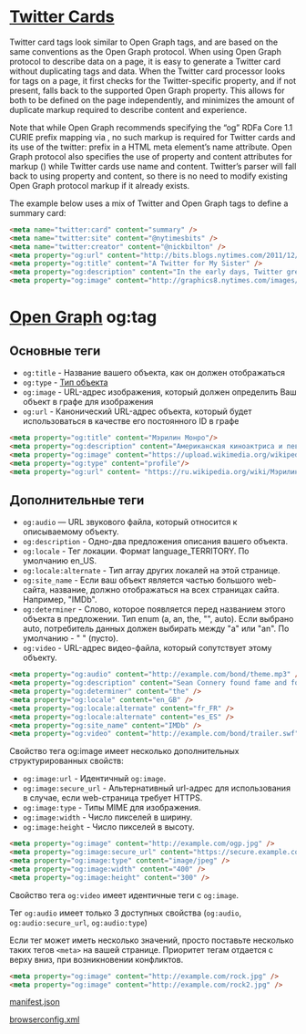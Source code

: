 # [Twitter Cards](https://developer.twitter.com/en/docs/twitter-for-websites/cards/guides/getting-started)

Twitter card tags look similar to Open Graph tags, and are based on the same conventions as the Open Graph protocol. When using Open Graph protocol to describe data on a page, it is easy to generate a Twitter card without duplicating tags and data. When the Twitter card processor looks for tags on a page, it first checks for the Twitter-specific property, and if not present, falls back to the supported Open Graph property. This allows for both to be defined on the page independently, and minimizes the amount of duplicate markup required to describe content and experience.

Note that while Open Graph recommends specifying the “og” RDFa Core 1.1 CURIE prefix mapping via <html prefix="og: http://ogp.me/ns#">, no such markup is required for Twitter cards and its use of the twitter: prefix in a HTML meta element’s name attribute. Open Graph protocol also specifies the use of property and content attributes for markup (<meta property="og:image" content="http://example.com/ogp.jpg"/>) while Twitter cards use name and content. Twitter’s parser will fall back to using property and content, so there is no need to modify existing Open Graph protocol markup if it already exists.

The example below uses a mix of Twitter and Open Graph tags to define a summary card:

```html
<meta name="twitter:card" content="summary" />
<meta name="twitter:site" content="@nytimesbits" />
<meta name="twitter:creator" content="@nickbilton" />
<meta property="og:url" content="http://bits.blogs.nytimes.com/2011/12/08/a-twitter-for-my-sister/" />
<meta property="og:title" content="A Twitter for My Sister" />
<meta property="og:description" content="In the early days, Twitter grew so quickly that it was almost impossible to add new features because engineers spent their time trying to keep the rocket ship from stalling." />
<meta property="og:image" content="http://graphics8.nytimes.com/images/2011/12/08/technology/bits-newtwitter/bits-newtwitter-tmagArticle.jpg" />
```


# [Open Graph](https://ruogp.me/) og:tag
## Основные теги
- `og:title` - Название вашего объекта, как он должен отображаться
- `og:type` - [Тип объектa](https://ruogp.me/#types)
- `og:image` - URL-адрес изображения, который должен определить Ваш объект в графе для изображения
- `og:url` - Канонический URL-адрес объекта, который будет использоваться в качестве его постоянного ID в графе

```html
<meta property="og:title" content="Мэрилин Монро"/>
<meta property="og:description" content="Американская киноактриса и певица"/>
<meta property="og:image" content="https://upload.wikimedia.org/wikipedia/commons/thumb/2/27/Marilyn_Monroe_-_publicity.JPG/210px-Marilyn_Monroe_-_publicity.JPG"/>
<meta property="og:type" content="profile"/>
<meta property="og:url" content= "https://ru.wikipedia.org/wiki/Мэрилин_Монро" />
```

## Дополнительные теги
- `og:audio` — URL звукового файла, который относится к описываемому объекту.
- `og:description` - Одно-два предложения описания вашего объекта.
- `og:locale` - Тег локации. Формат language_TERRITORY. По умолчанию en_US.
- `og:locale:alternate` - Тип array других локалей на этой странице.
- `og:site_name` - Если ваш объект является частью большого web-сайта, название, должно отображаться на всех страницах сайта. Например, "IMDb".
- `og:determiner` - Слово, которое появляется перед названием этого объекта в предложении. Тип enum (a, an, the, "", auto). Если выбрано auto, потребитель данных должен выбирать между "a" или "an". По умолчанию - " " (пусто).
- `og:video` - URL-адрес видео-файла, который сопутствует этому объекту.

```html
<meta property="og:audio" content="http://example.com/bond/theme.mp3" />
<meta property="og:description" content="Sean Connery found fame and fortune as the suave, sophisticated British agent, James Bond." />
<meta property="og:determiner" content="the" />
<meta property="og:locale" content="en_GB" />
<meta property="og:locale:alternate" content="fr_FR" />
<meta property="og:locale:alternate" content="es_ES" />
<meta property="og:site_name" content="IMDb" />
<meta property="og:video" content="http://example.com/bond/trailer.swf" />
```

Свойство тега og:image имеет несколько дополнительных структурированных свойств:

- `og:image:url` - Идентичный `og:image`.
- `og:image:secure_url` - Альтернативный url-адрес для использования в случае, если web-страница требует HTTPS.
- `og:image:type` - Типы MIME для изображения.
- `og:image:width` - Число пикселей в ширину.
- `og:image:height` - Число пикселей в высоту.

```html
<meta property="og:image" content="http://example.com/ogp.jpg" />
<meta property="og:image:secure_url" content="https://secure.example.com/ogp.jpg" />
<meta property="og:image:type" content="image/jpeg" />
<meta property="og:image:width" content="400" />
<meta property="og:image:height" content="300" />
```

Свойство тега `og:video` имеет идентичные теги с `og:image`.

Тег `og:audio` имеет только 3 доступных свойства (`og:audio`, `og:audio:secure_url`, `og:audio:type`)

Если тег может иметь несколько значений, просто поставьте несколько таких тегов ``<meta>`` на вашей странице. Приоритет тегам отдается с верху вниз, при возникновении конфликтов.

```html
<meta property="og:image" content="http://example.com/rock.jpg" />
<meta property="og:image" content="http://example.com/rock2.jpg" />
```

[manifest.json](https://developer.mozilla.org/en-US/docs/Web/Manifest)

[browserconfig.xml](https://msdn.microsoft.com/en-us/library/ie/dn455106.aspx)

